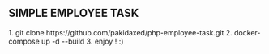 <h2>SIMPLE EMPLOYEE TASK</h2>
1. git clone https://github.com/pakidaxed/php-employee-task.git
2. docker-compose up -d --build
3. enjoy ! :)

